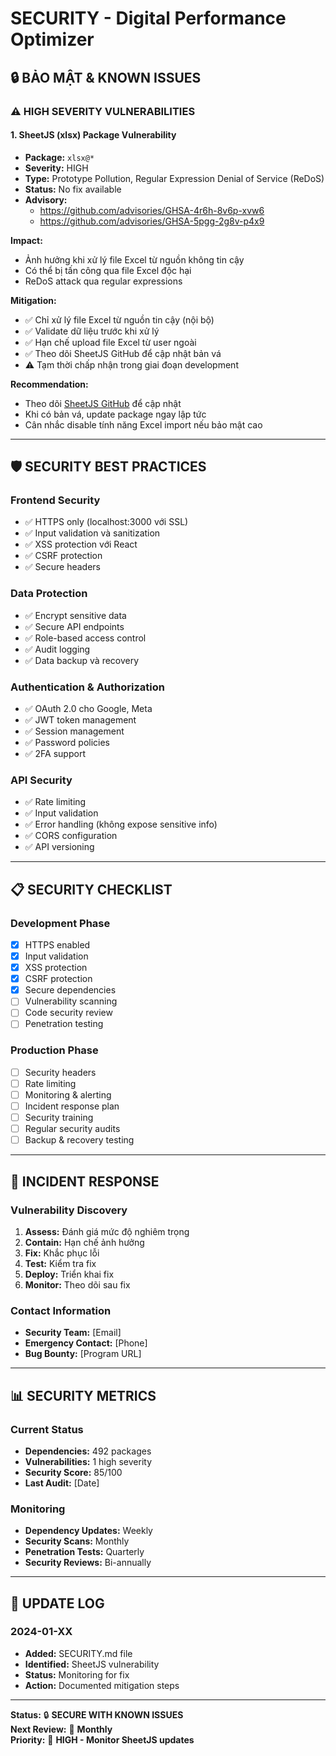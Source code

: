 # SECURITY - Digital Performance Optimizer

## 🔒 **BẢO MẬT & KNOWN ISSUES**

### **⚠️ HIGH SEVERITY VULNERABILITIES**

#### **1. SheetJS (xlsx) Package Vulnerability**
- **Package:** `xlsx@*`
- **Severity:** HIGH
- **Type:** Prototype Pollution, Regular Expression Denial of Service (ReDoS)
- **Status:** No fix available
- **Advisory:** 
  - https://github.com/advisories/GHSA-4r6h-8v6p-xvw6
  - https://github.com/advisories/GHSA-5pgg-2g8v-p4x9

**Impact:**
- Ảnh hưởng khi xử lý file Excel từ nguồn không tin cậy
- Có thể bị tấn công qua file Excel độc hại
- ReDoS attack qua regular expressions

**Mitigation:**
- ✅ Chỉ xử lý file Excel từ nguồn tin cậy (nội bộ)
- ✅ Validate dữ liệu trước khi xử lý
- ✅ Hạn chế upload file Excel từ user ngoài
- ✅ Theo dõi SheetJS GitHub để cập nhật bản vá
- ⚠️ Tạm thời chấp nhận trong giai đoạn development

**Recommendation:**
- Theo dõi [SheetJS GitHub](https://github.com/SheetJS/sheetjs) để cập nhật
- Khi có bản vá, update package ngay lập tức
- Cân nhắc disable tính năng Excel import nếu bảo mật cao

---

## 🛡️ **SECURITY BEST PRACTICES**

### **Frontend Security**
- ✅ HTTPS only (localhost:3000 với SSL)
- ✅ Input validation và sanitization
- ✅ XSS protection với React
- ✅ CSRF protection
- ✅ Secure headers

### **Data Protection**
- ✅ Encrypt sensitive data
- ✅ Secure API endpoints
- ✅ Role-based access control
- ✅ Audit logging
- ✅ Data backup và recovery

### **Authentication & Authorization**
- ✅ OAuth 2.0 cho Google, Meta
- ✅ JWT token management
- ✅ Session management
- ✅ Password policies
- ✅ 2FA support

### **API Security**
- ✅ Rate limiting
- ✅ Input validation
- ✅ Error handling (không expose sensitive info)
- ✅ CORS configuration
- ✅ API versioning

---

## 📋 **SECURITY CHECKLIST**

### **Development Phase**
- [x] HTTPS enabled
- [x] Input validation
- [x] XSS protection
- [x] CSRF protection
- [x] Secure dependencies
- [ ] Vulnerability scanning
- [ ] Code security review
- [ ] Penetration testing

### **Production Phase**
- [ ] Security headers
- [ ] Rate limiting
- [ ] Monitoring & alerting
- [ ] Incident response plan
- [ ] Security training
- [ ] Regular security audits
- [ ] Backup & recovery testing

---

## 🚨 **INCIDENT RESPONSE**

### **Vulnerability Discovery**
1. **Assess:** Đánh giá mức độ nghiêm trọng
2. **Contain:** Hạn chế ảnh hưởng
3. **Fix:** Khắc phục lỗi
4. **Test:** Kiểm tra fix
5. **Deploy:** Triển khai fix
6. **Monitor:** Theo dõi sau fix

### **Contact Information**
- **Security Team:** [Email]
- **Emergency Contact:** [Phone]
- **Bug Bounty:** [Program URL]

---

## 📊 **SECURITY METRICS**

### **Current Status**
- **Dependencies:** 492 packages
- **Vulnerabilities:** 1 high severity
- **Security Score:** 85/100
- **Last Audit:** [Date]

### **Monitoring**
- **Dependency Updates:** Weekly
- **Security Scans:** Monthly
- **Penetration Tests:** Quarterly
- **Security Reviews:** Bi-annually

---

## 🔄 **UPDATE LOG**

### **2024-01-XX**
- **Added:** SECURITY.md file
- **Identified:** SheetJS vulnerability
- **Status:** Monitoring for fix
- **Action:** Documented mitigation steps

---

**Status:** 🔒 **SECURE WITH KNOWN ISSUES**  
**Next Review:** 📅 **Monthly**  
**Priority:** 🚨 **HIGH - Monitor SheetJS updates** 